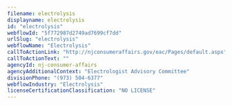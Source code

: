 ```yaml
---
filename: electrolysis
displayname: electrolysis
id: "electrolysis"
webflowId: "5f772987d2749ad7699cf7dd"
urlSlug: "electrolysis"
webflowName: "Electrolysis"
callToActionLink: "http://njconsumeraffairs.gov/eac/Pages/default.aspx"
callToActionText: ""
agencyId: nj-consumer-affairs
agencyAdditionalContext: "Electrologist Advisory Committee"
divisionPhone: "(973) 504-6377"
webflowIndustry: "Electrolysis"
licenseCertificationClassification: "NO LICENSE"
---
```


